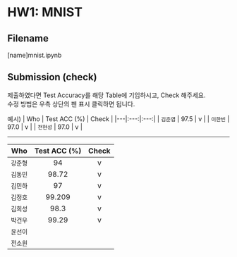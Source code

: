 # HW1: MNIST

## Filename
[name]mnist.ipynb

## Submission (check)
제출하였다면 Test Accuracy를 해당 Table에 기입하시고, Check 해주세요.  
수정 방법은 우측 상단의 펜 표시 클릭하면 됩니다.  

예시)
| Who | Test ACC (%) | Check |
|---|:---:|:---:|
| `김준엽` | 97.5 | v |
| `이한빈` | 97.0 | v |
| `전현성` | 97.0 | v |

---
| Who | Test ACC (%) | Check |
|---|:---:|:---:|
| `강준형` | 94 | v |
| `김동민` | 98.72 | v |
| `김민하` | 97 | v |
| `김정호` | 99.209 | v |
| `김희성` | 98.3 | v |
| `박건우` | 99.29 | v |
| `윤선이` |  |  |
| `전소원` |  |  |
